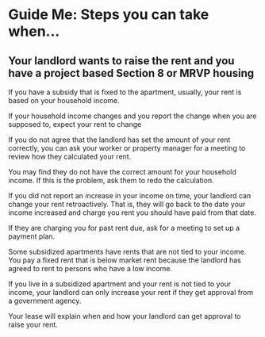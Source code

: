 Guide Me: Steps you can take when...
====================================

Your landlord wants to raise the rent and you have a project based Section 8 or MRVP housing
--------------------------------------------------------------------------------------------

If you have a subsidy that is fixed to the apartment, usually, your rent
is based on your household income.

If your household income changes and you report the change when you are
supposed to, expect your rent to change

If you do not agree that the landlord has set the amount of your rent
correctly, you can ask your worker or property manager for a meeting to
review how they calculated your rent.

You may find they do not have the correct amount for your household
income. If this is the problem, ask them to redo the calculation.

If you did not report an increase in your income on time, your landlord
can change your rent retroactively. That is, they will go back to the
date your income increased and charge you rent you should have paid from
that date.

If they are charging you for past rent due, ask for a meeting to set up
a payment plan.

Some subsidized apartments have rents that are not tied to your income.
You pay a fixed rent that is below market rent because the landlord has
agreed to rent to persons who have a low income.

If you live in a subsidized apartment and your rent is not tied to your
income, your landlord can only increase your rent if they get approval
from a government agency.

Your lease will explain when and how your landlord can get approval to
raise your rent.
